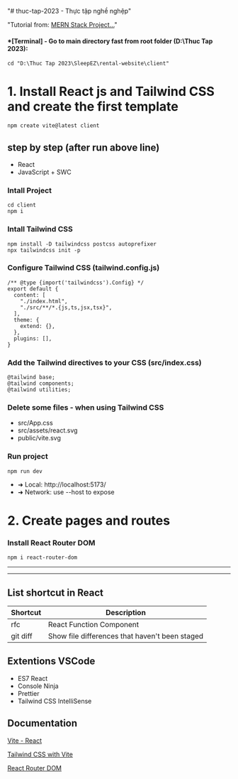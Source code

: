 "# thuc-tap-2023 - Thực tập nghề nghệp"

"Tutorial from:  [MERN Stack Project...](https://youtu.be/VAaUy_Moivw?si=Vd7tDAyCJQRd4-Pg)"

#### *[Terminal] - Go to main directory fast from root folder (D:\Thuc Tap 2023): 
```
cd "D:\Thuc Tap 2023\SleepEZ\rental-website\client"
```

# 1. Install React js and Tailwind CSS and create the first template

```
npm create vite@latest client
```
## step by step (after run above line)
- React
- JavaScript + SWC

### Intall Project
```
cd client
npm i
```

### Intall Tailwind CSS

```
npm install -D tailwindcss postcss autoprefixer
npx tailwindcss init -p
```
### Configure Tailwind CSS (tailwind.config.js)
```
/** @type {import('tailwindcss').Config} */
export default {
  content: [
    "./index.html",
    "./src/**/*.{js,ts,jsx,tsx}",
  ],
  theme: {
    extend: {},
  },
  plugins: [],
}
```

### Add the Tailwind directives to your CSS (src/index.css)

```
@tailwind base;
@tailwind components;
@tailwind utilities;
```

### Delete some files - when using Tailwind CSS
- src/App.css
- src/assets/react.svg
- public/vite.svg

### Run project
```
npm run dev
```
- ➜ Local: http://localhost:5173/
- ➜ Network: use --host to expose


# 2. Create pages and routes

### Install React Router DOM
```
npm i react-router-dom
```





--- 
--- 

## List shortcut in React
| Shortcut | Description |
| --- | --- |
| rfc | React Function Component |
| git diff | Show file differences that haven't been staged |

## Extentions VSCode
- ES7 React
- Console Ninja
- Prettier
- Tailwind CSS IntelliSense

## Documentation
[Vite - React](https://www.npmjs.com/package/create-vite)

[Tailwind CSS with Vite](https://tailwindcss.com/docs/guides/vite)

[React Router DOM](https://www.npmjs.com/package/react-router-dom)
